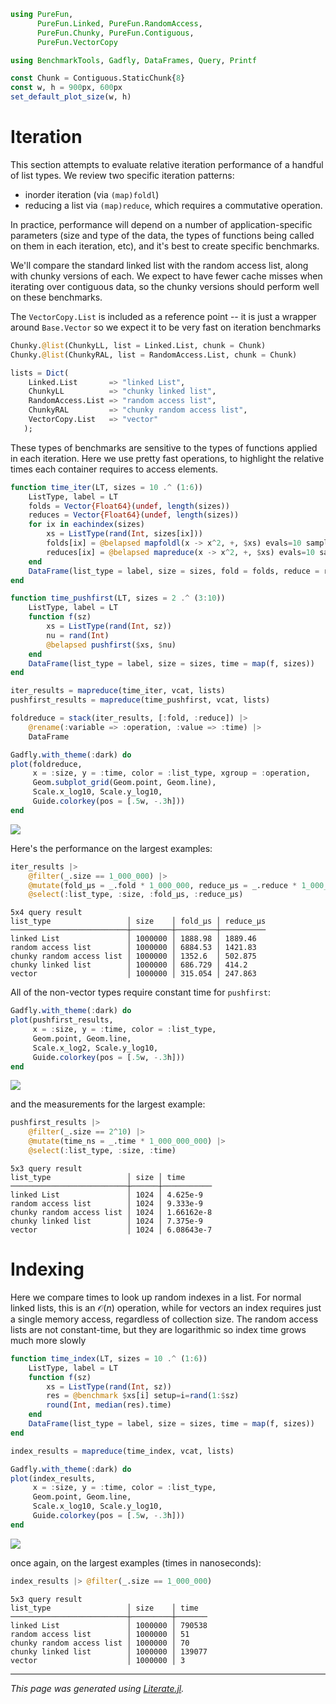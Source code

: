 ````julia
using PureFun,
      PureFun.Linked, PureFun.RandomAccess,
      PureFun.Chunky, PureFun.Contiguous,
      PureFun.VectorCopy

using BenchmarkTools, Gadfly, DataFrames, Query, Printf

const Chunk = Contiguous.StaticChunk{8}
const w, h = 900px, 600px
set_default_plot_size(w, h)
````

# Iteration

This section attempts to evaluate relative iteration performance of a handful of
list types. We review two specific iteration patterns:

- inorder iteration (via `(map)foldl`)
- reducing a list via `(map)reduce`, which requires a commutative operation.

In practice, performance will depend on a number of application-specific
parameters (size and type of the data, the types of functions being called on
them in each iteration, etc), and it's best to create specific benchmarks.

We'll compare the standard linked list with the random access list, along with
chunky versions of each. We expect to have fewer cache misses when iterating
over contiguous data, so the chunky versions should perform well on these
benchmarks.

The `VectorCopy.List` is included as a reference point -- it is just a wrapper
around `Base.Vector` so we expect it to be very fast on iteration benchmarks

````julia
Chunky.@list(ChunkyLL, list = Linked.List, chunk = Chunk)
Chunky.@list(ChunkyRAL, list = RandomAccess.List, chunk = Chunk)

lists = Dict(
    Linked.List       => "linked List",
    ChunkyLL          => "chunky linked list",
    RandomAccess.List => "random access list",
    ChunkyRAL         => "chunky random access list",
    VectorCopy.List   => "vector"
   );
````

These types of benchmarks are sensitive to the types of functions applied in
each iteration. Here we use pretty fast operations, to highlight the relative
times each container requires to access elements.

````julia
function time_iter(LT, sizes = 10 .^ (1:6))
    ListType, label = LT
    folds = Vector{Float64}(undef, length(sizes))
    reduces = Vector{Float64}(undef, length(sizes))
    for ix in eachindex(sizes)
        xs = ListType(rand(Int, sizes[ix]))
        folds[ix] = @belapsed mapfoldl(x -> x^2, +, $xs) evals=10 samples=100
        reduces[ix] = @belapsed mapreduce(x -> x^2, +, $xs) evals=10 samples=100
    end
    DataFrame(list_type = label, size = sizes, fold = folds, reduce = reduces)
end

function time_pushfirst(LT, sizes = 2 .^ (3:10))
    ListType, label = LT
    function f(sz)
        xs = ListType(rand(Int, sz))
        nu = rand(Int)
        @belapsed pushfirst($xs, $nu)
    end
    DataFrame(list_type = label, size = sizes, time = map(f, sizes))
end

iter_results = mapreduce(time_iter, vcat, lists)
pushfirst_results = mapreduce(time_pushfirst, vcat, lists)

foldreduce = stack(iter_results, [:fold, :reduce]) |>
    @rename(:variable => :operation, :value => :time) |>
    DataFrame

Gadfly.with_theme(:dark) do
plot(foldreduce,
     x = :size, y = :time, color = :list_type, xgroup = :operation,
     Geom.subplot_grid(Geom.point, Geom.line),
     Scale.x_log10, Scale.y_log10,
     Guide.colorkey(pos = [.5w, -.3h]))
end
````
![](index-5.svg)

Here's the performance on the largest examples:

````julia
iter_results |>
    @filter(_.size == 1_000_000) |>
    @mutate(fold_μs = _.fold * 1_000_000, reduce_μs = _.reduce * 1_000_000) |>
    @select(:list_type, :size, :fold_μs, :reduce_μs)
````

````
5x4 query result
list_type                 │ size    │ fold_μs │ reduce_μs
──────────────────────────┼─────────┼─────────┼──────────
linked List               │ 1000000 │ 1888.98 │ 1889.46  
random access list        │ 1000000 │ 6884.53 │ 1421.83  
chunky random access list │ 1000000 │ 1352.6  │ 502.875  
chunky linked list        │ 1000000 │ 686.729 │ 414.2    
vector                    │ 1000000 │ 315.054 │ 247.863  
````

All of the non-vector types require constant time for `pushfirst`:

````julia
Gadfly.with_theme(:dark) do
plot(pushfirst_results,
     x = :size, y = :time, color = :list_type,
     Geom.point, Geom.line,
     Scale.x_log2, Scale.y_log10,
     Guide.colorkey(pos = [.5w, -.3h]))
end
````
![](index-9.svg)

and the measurements for the largest example:

````julia
pushfirst_results |>
    @filter(_.size == 2^10) |>
    @mutate(time_ns = _.time * 1_000_000_000) |>
    @select(:list_type, :size, :time)
````

````
5x3 query result
list_type                 │ size │ time      
──────────────────────────┼──────┼───────────
linked List               │ 1024 │ 4.625e-9  
random access list        │ 1024 │ 9.333e-9  
chunky random access list │ 1024 │ 1.66162e-8
chunky linked list        │ 1024 │ 7.375e-9  
vector                    │ 1024 │ 6.08643e-7
````

# Indexing

Here we compare times to look up random indexes in a list. For normal linked
lists, this is an $\mathcal{O}(n)$ operation, while for vectors an index
requires just a single memory access, regardless of collection size. The random
access lists are not constant-time, but they are logarithmic so index time
grows much more slowly

````julia
function time_index(LT, sizes = 10 .^ (1:6))
    ListType, label = LT
    function f(sz)
        xs = ListType(rand(Int, sz))
        res = @benchmark $xs[i] setup=i=rand(1:$sz)
        round(Int, median(res).time)
    end
    DataFrame(list_type = label, size = sizes, time = map(f, sizes))
end

index_results = mapreduce(time_index, vcat, lists)

Gadfly.with_theme(:dark) do
plot(index_results,
     x = :size, y = :time, color = :list_type,
     Geom.point, Geom.line,
     Scale.x_log10, Scale.y_log10,
     Guide.colorkey(pos = [.5w, -.3h]))
end
````
![](index-13.svg)

once again, on the largest examples (times in nanoseconds):

````julia
index_results |> @filter(_.size == 1_000_000)
````

````
5x3 query result
list_type                 │ size    │ time  
──────────────────────────┼─────────┼───────
linked List               │ 1000000 │ 790538
random access list        │ 1000000 │ 51    
chunky random access list │ 1000000 │ 70    
chunky linked list        │ 1000000 │ 139077
vector                    │ 1000000 │ 3     
````

---

*This page was generated using [Literate.jl](https://github.com/fredrikekre/Literate.jl).*

